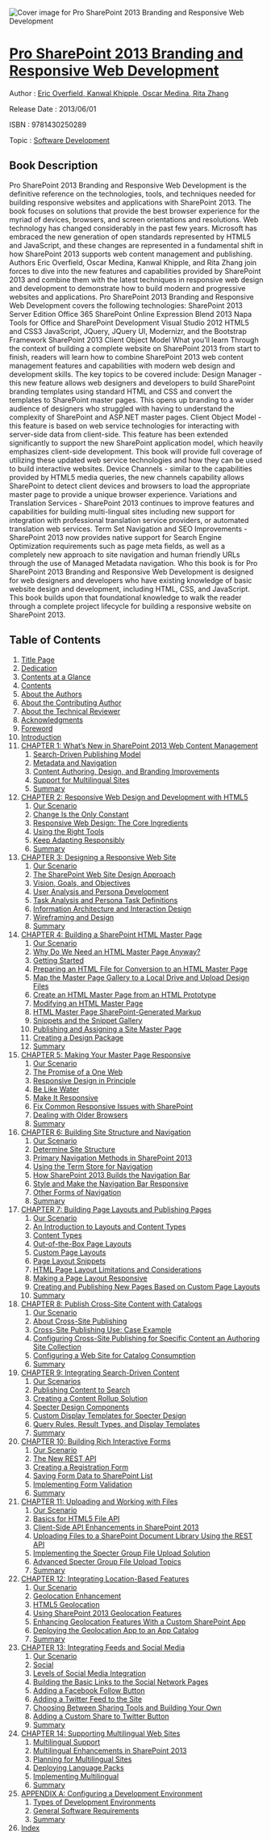 ![Cover image for Pro SharePoint 2013 Branding and Responsive Web Development](https://imgdetail.ebookreading.net/cover/cover/software_development/EB9781430250289.jpg)

[Pro SharePoint 2013 Branding and Responsive Web Development](https://ebookreading.net/view/book/Pro+SharePoint+2013+Branding+and+Responsive+Web+Development-EB9781430250289_1.html "Pro SharePoint 2013 Branding and Responsive Web Development")
====================================================================================================================

Author : [Eric Overfield](https://ebookreading.net/search/author/Eric+Overfield),[ Kanwal Khipple](https://ebookreading.net/search/author/+Kanwal+Khipple),[ Oscar Medina](https://ebookreading.net/search/author/+Oscar+Medina),[ Rita Zhang](https://ebookreading.net/search/author/+Rita+Zhang)

Release Date : 2013/06/01

ISBN : 9781430250289

Topic : [Software Development](https://ebookreading.net/search/category/software-development)

Book Description
-----------------

Pro SharePoint 2013 Branding and Responsive Web Development is the definitive reference on the technologies, tools, and techniques needed for building responsive websites and applications with SharePoint 2013. The book focuses on solutions that provide the best browser experience for the myriad of devices, browsers, and screen orientations and resolutions.
Web technology has changed considerably in the past few years. Microsoft has embraced the new generation of open standards represented by HTML5 and JavaScript, and these changes are represented in a fundamental shift in how SharePoint 2013 supports web content management and publishing. Authors Eric Overfield, Oscar Medina, Kanwal Khipple, and Rita Zhang join forces to dive into the new features and capabilities provided by SharePoint 2013 and combine them with the latest techniques in responsive web design and development to demonstrate how to build modern and progressive websites and applications.
Pro SharePoint 2013 Branding and Responsive Web Development covers the following technologies:
SharePoint 2013 Server Edition
Office 365 SharePoint Online
Expression Blend 2013
Napa Tools for Office and SharePoint Development
Visual Studio 2012
HTML5 and CSS3
JavaScript, JQuery, JQuery UI, Modernizr, and the Bootstrap Framework
SharePoint 2013 Client Object Model
What you'll learn
Through the context of building a complete website on SharePoint 2013 from start to finish, readers will learn how to combine SharePoint 2013 web content management features and capabilities with modern web design and development skills. The key topics to be covered include:
Design Manager - this new feature allows web designers and developers to build SharePoint branding templates using standard HTML and CSS and convert the templates to SharePoint master pages. This opens up branding to a wider audience of designers who struggled with having to understand the complexity of SharePoint and ASP.NET master pages.
Client Object Model - this feature is based on web service technologies for interacting with server-side data from client-side. This feature has been extended significantly to support the new SharePoint application model, which heavily emphasizes client-side development. This book will provide full coverage of utilizing these updated web service technologies and how they can be used to build interactive websites.
Device Channels - similar to the capabilities provided by HTML5 media queries, the new channels capability allows SharePoint to detect client devices and browsers to load the appropriate master page to provide a unique browser experience.
Variations and Translation Services - SharePoint 2013 continues to improve features and capabilities for building multi-lingual sites including new support for integration with professional translation service providers, or automated translation web services.
Term Set Navigation and SEO Improvements - SharePoint 2013 now provides native support for Search Engine Optimization requirements such as page meta fields, as well as a completely new approach to site navigation and human friendly URLs through the use of Managed Metadata navigation.
Who this book is for
Pro SharePoint 2013 Branding and Responsive Web Development is designed for web designers and developers who have existing knowledge of basic website design and development, including HTML, CSS, and JavaScript. This book builds upon that foundational knowledge to walk the reader through a complete project lifecycle for building a responsive website on SharePoint 2013.
              
Table of Contents
-----------------

1. [Title Page](https://ebookreading.net/view/book/Pro+SharePoint+2013+Branding+and+Responsive+Web+Development-EB9781430250289_2.html)
1. [Dedication](https://ebookreading.net/view/book/Pro+SharePoint+2013+Branding+and+Responsive+Web+Development-EB9781430250289_4.html)
1. [Contents at a Glance](https://ebookreading.net/view/book/Pro+SharePoint+2013+Branding+and+Responsive+Web+Development-EB9781430250289_5.html)
1. [Contents](https://ebookreading.net/view/book/Pro+SharePoint+2013+Branding+and+Responsive+Web+Development-EB9781430250289_6.html)
1. [About the Authors](https://ebookreading.net/view/book/Pro+SharePoint+2013+Branding+and+Responsive+Web+Development-EB9781430250289_7.html)
1. [About the Contributing Author](https://ebookreading.net/view/book/Pro+SharePoint+2013+Branding+and+Responsive+Web+Development-EB9781430250289_8.html)
1. [About the Technical Reviewer](https://ebookreading.net/view/book/Pro+SharePoint+2013+Branding+and+Responsive+Web+Development-EB9781430250289_9.html)
1. [Acknowledgments](https://ebookreading.net/view/book/Pro+SharePoint+2013+Branding+and+Responsive+Web+Development-EB9781430250289_10.html)
1. [Foreword](https://ebookreading.net/view/book/Pro+SharePoint+2013+Branding+and+Responsive+Web+Development-EB9781430250289_11.html)
1. [Introduction](https://ebookreading.net/view/book/Pro+SharePoint+2013+Branding+and+Responsive+Web+Development-EB9781430250289_12.html)
1. [CHAPTER 1: What’s New in SharePoint 2013 Web Content Management](https://ebookreading.net/view/book/Pro+SharePoint+2013+Branding+and+Responsive+Web+Development-EB9781430250289_13.html)
    1. [Search-Driven Publishing Model](https://ebookreading.net/view/book/Pro+SharePoint+2013+Branding+and+Responsive+Web+Development-EB9781430250289_13.html#Sec1)
    1. [Metadata and Navigation](https://ebookreading.net/view/book/Pro+SharePoint+2013+Branding+and+Responsive+Web+Development-EB9781430250289_13.html#Sec10)
    1. [Content Authoring, Design, and Branding Improvements](https://ebookreading.net/view/book/Pro+SharePoint+2013+Branding+and+Responsive+Web+Development-EB9781430250289_13.html#Sec14)
    1. [Support for Multilingual Sites](https://ebookreading.net/view/book/Pro+SharePoint+2013+Branding+and+Responsive+Web+Development-EB9781430250289_13.html#Sec23)
    1. [Summary](https://ebookreading.net/view/book/Pro+SharePoint+2013+Branding+and+Responsive+Web+Development-EB9781430250289_13.html#Sec26)
1. [CHAPTER 2: Responsive Web Design and Development with HTML5](https://ebookreading.net/view/book/Pro+SharePoint+2013+Branding+and+Responsive+Web+Development-EB9781430250289_14.html)
    1. [Our Scenario](https://ebookreading.net/view/book/Pro+SharePoint+2013+Branding+and+Responsive+Web+Development-EB9781430250289_14.html#Sec1)
    1. [Change Is the Only Constant](https://ebookreading.net/view/book/Pro+SharePoint+2013+Branding+and+Responsive+Web+Development-EB9781430250289_14.html#Sec3)
    1. [Responsive Web Design: The Core Ingredients](https://ebookreading.net/view/book/Pro+SharePoint+2013+Branding+and+Responsive+Web+Development-EB9781430250289_14.html#Sec9)
    1. [Using the Right Tools](https://ebookreading.net/view/book/Pro+SharePoint+2013+Branding+and+Responsive+Web+Development-EB9781430250289_14.html#Sec13)
    1. [Keep Adapting Responsibly](https://ebookreading.net/view/book/Pro+SharePoint+2013+Branding+and+Responsive+Web+Development-EB9781430250289_14.html#Sec31)
    1. [Summary](https://ebookreading.net/view/book/Pro+SharePoint+2013+Branding+and+Responsive+Web+Development-EB9781430250289_14.html#Sec35)
1. [CHAPTER 3: Designing a Responsive Web Site](https://ebookreading.net/view/book/Pro+SharePoint+2013+Branding+and+Responsive+Web+Development-EB9781430250289_15.html)
    1. [Our Scenario](https://ebookreading.net/view/book/Pro+SharePoint+2013+Branding+and+Responsive+Web+Development-EB9781430250289_15.html#Sec1)
    1. [The SharePoint Web Site Design Approach](https://ebookreading.net/view/book/Pro+SharePoint+2013+Branding+and+Responsive+Web+Development-EB9781430250289_15.html#Sec2)
    1. [Vision, Goals, and Objectives](https://ebookreading.net/view/book/Pro+SharePoint+2013+Branding+and+Responsive+Web+Development-EB9781430250289_15.html#Sec5)
    1. [User Analysis and Persona Development](https://ebookreading.net/view/book/Pro+SharePoint+2013+Branding+and+Responsive+Web+Development-EB9781430250289_15.html#Sec6)
    1. [Task Analysis and Persona Task Definitions](https://ebookreading.net/view/book/Pro+SharePoint+2013+Branding+and+Responsive+Web+Development-EB9781430250289_15.html#Sec10)
    1. [Information Architecture and Interaction Design](https://ebookreading.net/view/book/Pro+SharePoint+2013+Branding+and+Responsive+Web+Development-EB9781430250289_15.html#Sec12)
    1. [Wireframing and Design](https://ebookreading.net/view/book/Pro+SharePoint+2013+Branding+and+Responsive+Web+Development-EB9781430250289_15.html#Sec16)
    1. [Summary](https://ebookreading.net/view/book/Pro+SharePoint+2013+Branding+and+Responsive+Web+Development-EB9781430250289_15.html#Sec29)
1. [CHAPTER 4: Building a SharePoint HTML Master Page](https://ebookreading.net/view/book/Pro+SharePoint+2013+Branding+and+Responsive+Web+Development-EB9781430250289_16.html)
    1. [Our Scenario](https://ebookreading.net/view/book/Pro+SharePoint+2013+Branding+and+Responsive+Web+Development-EB9781430250289_16.html#Sec1)
    1. [Why Do We Need an HTML Master Page Anyway?](https://ebookreading.net/view/book/Pro+SharePoint+2013+Branding+and+Responsive+Web+Development-EB9781430250289_16.html#Sec2)
    1. [Getting Started](https://ebookreading.net/view/book/Pro+SharePoint+2013+Branding+and+Responsive+Web+Development-EB9781430250289_16.html#Sec3)
    1. [Preparing an HTML File for Conversion to an HTML Master Page](https://ebookreading.net/view/book/Pro+SharePoint+2013+Branding+and+Responsive+Web+Development-EB9781430250289_16.html#Sec6)
    1. [Map the Master Page Gallery to a Local Drive and Upload Design Files](https://ebookreading.net/view/book/Pro+SharePoint+2013+Branding+and+Responsive+Web+Development-EB9781430250289_16.html#Sec7)
    1. [Create an HTML Master Page from an HTML Prototype](https://ebookreading.net/view/book/Pro+SharePoint+2013+Branding+and+Responsive+Web+Development-EB9781430250289_16.html#Sec11)
    1. [Modifying an HTML Master Page](https://ebookreading.net/view/book/Pro+SharePoint+2013+Branding+and+Responsive+Web+Development-EB9781430250289_16.html#Sec14)
    1. [HTML Master Page SharePoint-Generated Markup](https://ebookreading.net/view/book/Pro+SharePoint+2013+Branding+and+Responsive+Web+Development-EB9781430250289_16.html#Sec21)
    1. [Snippets and the Snippet Gallery](https://ebookreading.net/view/book/Pro+SharePoint+2013+Branding+and+Responsive+Web+Development-EB9781430250289_16.html#Sec26)
    1. [Publishing and Assigning a Site Master Page](https://ebookreading.net/view/book/Pro+SharePoint+2013+Branding+and+Responsive+Web+Development-EB9781430250289_16.html#Sec32)
    1. [Creating a Design Package](https://ebookreading.net/view/book/Pro+SharePoint+2013+Branding+and+Responsive+Web+Development-EB9781430250289_16.html#Sec33)
    1. [Summary](https://ebookreading.net/view/book/Pro+SharePoint+2013+Branding+and+Responsive+Web+Development-EB9781430250289_16.html#Sec34)
1. [CHAPTER 5: Making Your Master Page Responsive](https://ebookreading.net/view/book/Pro+SharePoint+2013+Branding+and+Responsive+Web+Development-EB9781430250289_17.html)
    1. [Our Scenario](https://ebookreading.net/view/book/Pro+SharePoint+2013+Branding+and+Responsive+Web+Development-EB9781430250289_17.html#Sec1)
    1. [The Promise of a One Web](https://ebookreading.net/view/book/Pro+SharePoint+2013+Branding+and+Responsive+Web+Development-EB9781430250289_17.html#Sec2)
    1. [Responsive Design in Principle](https://ebookreading.net/view/book/Pro+SharePoint+2013+Branding+and+Responsive+Web+Development-EB9781430250289_17.html#Sec3)
    1. [Be Like Water](https://ebookreading.net/view/book/Pro+SharePoint+2013+Branding+and+Responsive+Web+Development-EB9781430250289_17.html#Sec13)
    1. [Make It Responsive](https://ebookreading.net/view/book/Pro+SharePoint+2013+Branding+and+Responsive+Web+Development-EB9781430250289_17.html#Sec31)
    1. [Fix Common Responsive Issues with SharePoint](https://ebookreading.net/view/book/Pro+SharePoint+2013+Branding+and+Responsive+Web+Development-EB9781430250289_17.html#Sec35)
    1. [Dealing with Older Browsers](https://ebookreading.net/view/book/Pro+SharePoint+2013+Branding+and+Responsive+Web+Development-EB9781430250289_17.html#Sec58)
    1. [Summary](https://ebookreading.net/view/book/Pro+SharePoint+2013+Branding+and+Responsive+Web+Development-EB9781430250289_17.html#Sec68)
1. [CHAPTER 6: Building Site Structure and Navigation](https://ebookreading.net/view/book/Pro+SharePoint+2013+Branding+and+Responsive+Web+Development-EB9781430250289_18.html)
    1. [Our Scenario](https://ebookreading.net/view/book/Pro+SharePoint+2013+Branding+and+Responsive+Web+Development-EB9781430250289_18.html#Sec1)
    1. [Determine Site Structure](https://ebookreading.net/view/book/Pro+SharePoint+2013+Branding+and+Responsive+Web+Development-EB9781430250289_18.html#Sec2)
    1. [Primary Navigation Methods in SharePoint 2013](https://ebookreading.net/view/book/Pro+SharePoint+2013+Branding+and+Responsive+Web+Development-EB9781430250289_18.html#Sec3)
    1. [Using the Term Store for Navigation](https://ebookreading.net/view/book/Pro+SharePoint+2013+Branding+and+Responsive+Web+Development-EB9781430250289_18.html#Sec13)
    1. [How SharePoint 2013 Builds the Navigation Bar](https://ebookreading.net/view/book/Pro+SharePoint+2013+Branding+and+Responsive+Web+Development-EB9781430250289_18.html#Sec32)
    1. [Style and Make the Navigation Bar Responsive](https://ebookreading.net/view/book/Pro+SharePoint+2013+Branding+and+Responsive+Web+Development-EB9781430250289_18.html#Sec35)
    1. [Other Forms of Navigation](https://ebookreading.net/view/book/Pro+SharePoint+2013+Branding+and+Responsive+Web+Development-EB9781430250289_18.html#Sec48)
    1. [Summary](https://ebookreading.net/view/book/Pro+SharePoint+2013+Branding+and+Responsive+Web+Development-EB9781430250289_18.html#Sec54)
1. [CHAPTER 7: Building Page Layouts and Publishing Pages](https://ebookreading.net/view/book/Pro+SharePoint+2013+Branding+and+Responsive+Web+Development-EB9781430250289_19.html)
    1. [Our Scenario](https://ebookreading.net/view/book/Pro+SharePoint+2013+Branding+and+Responsive+Web+Development-EB9781430250289_19.html#Sec1)
    1. [An Introduction to Layouts and Content Types](https://ebookreading.net/view/book/Pro+SharePoint+2013+Branding+and+Responsive+Web+Development-EB9781430250289_19.html#Sec2)
    1. [Content Types](https://ebookreading.net/view/book/Pro+SharePoint+2013+Branding+and+Responsive+Web+Development-EB9781430250289_19.html#Sec3)
    1. [Out-of-the-Box Page Layouts](https://ebookreading.net/view/book/Pro+SharePoint+2013+Branding+and+Responsive+Web+Development-EB9781430250289_19.html#Sec13)
    1. [Custom Page Layouts](https://ebookreading.net/view/book/Pro+SharePoint+2013+Branding+and+Responsive+Web+Development-EB9781430250289_19.html#Sec14)
    1. [Page Layout Snippets](https://ebookreading.net/view/book/Pro+SharePoint+2013+Branding+and+Responsive+Web+Development-EB9781430250289_19.html#Sec26)
    1. [HTML Page Layout Limitations and Considerations](https://ebookreading.net/view/book/Pro+SharePoint+2013+Branding+and+Responsive+Web+Development-EB9781430250289_19.html#Sec37)
    1. [Making a Page Layout Responsive](https://ebookreading.net/view/book/Pro+SharePoint+2013+Branding+and+Responsive+Web+Development-EB9781430250289_19.html#Sec41)
    1. [Creating and Publishing New Pages Based on Custom Page Layouts](https://ebookreading.net/view/book/Pro+SharePoint+2013+Branding+and+Responsive+Web+Development-EB9781430250289_19.html#Sec48)
    1. [Summary](https://ebookreading.net/view/book/Pro+SharePoint+2013+Branding+and+Responsive+Web+Development-EB9781430250289_19.html#Sec54)
1. [CHAPTER 8: Publish Cross-Site Content with Catalogs](https://ebookreading.net/view/book/Pro+SharePoint+2013+Branding+and+Responsive+Web+Development-EB9781430250289_20.html)
    1. [Our Scenario](https://ebookreading.net/view/book/Pro+SharePoint+2013+Branding+and+Responsive+Web+Development-EB9781430250289_20.html#Sec1)
    1. [About Cross-Site Publishing](https://ebookreading.net/view/book/Pro+SharePoint+2013+Branding+and+Responsive+Web+Development-EB9781430250289_20.html#Sec2)
    1. [Cross-Site Publishing Use: Case Example](https://ebookreading.net/view/book/Pro+SharePoint+2013+Branding+and+Responsive+Web+Development-EB9781430250289_20.html#Sec10)
    1. [Configuring Cross-Site Publishing for Specific Content an Authoring Site Collection](https://ebookreading.net/view/book/Pro+SharePoint+2013+Branding+and+Responsive+Web+Development-EB9781430250289_20.html#Sec11)
    1. [Configuring a Web Site for Catalog Consumption](https://ebookreading.net/view/book/Pro+SharePoint+2013+Branding+and+Responsive+Web+Development-EB9781430250289_20.html#Sec19)
    1. [Summary](https://ebookreading.net/view/book/Pro+SharePoint+2013+Branding+and+Responsive+Web+Development-EB9781430250289_20.html#Sec32)
1. [CHAPTER 9: Integrating Search-Driven Content](https://ebookreading.net/view/book/Pro+SharePoint+2013+Branding+and+Responsive+Web+Development-EB9781430250289_21.html)
    1. [Our Scenarios](https://ebookreading.net/view/book/Pro+SharePoint+2013+Branding+and+Responsive+Web+Development-EB9781430250289_21.html#Sec1)
    1. [Publishing Content to Search](https://ebookreading.net/view/book/Pro+SharePoint+2013+Branding+and+Responsive+Web+Development-EB9781430250289_21.html#Sec2)
    1. [Creating a Content Rollup Solution](https://ebookreading.net/view/book/Pro+SharePoint+2013+Branding+and+Responsive+Web+Development-EB9781430250289_21.html#Sec6)
    1. [Specter Design Components](https://ebookreading.net/view/book/Pro+SharePoint+2013+Branding+and+Responsive+Web+Development-EB9781430250289_21.html#Sec12)
    1. [Custom Display Templates for Specter Design](https://ebookreading.net/view/book/Pro+SharePoint+2013+Branding+and+Responsive+Web+Development-EB9781430250289_21.html#Sec13)
    1. [Query Rules, Result Types, and Display Templates](https://ebookreading.net/view/book/Pro+SharePoint+2013+Branding+and+Responsive+Web+Development-EB9781430250289_21.html#Sec26)
    1. [Summary](https://ebookreading.net/view/book/Pro+SharePoint+2013+Branding+and+Responsive+Web+Development-EB9781430250289_21.html#Sec35)
1. [CHAPTER 10: Building Rich Interactive Forms](https://ebookreading.net/view/book/Pro+SharePoint+2013+Branding+and+Responsive+Web+Development-EB9781430250289_22.html)
    1. [Our Scenario](https://ebookreading.net/view/book/Pro+SharePoint+2013+Branding+and+Responsive+Web+Development-EB9781430250289_22.html#Sec1)
    1. [The New REST API](https://ebookreading.net/view/book/Pro+SharePoint+2013+Branding+and+Responsive+Web+Development-EB9781430250289_22.html#Sec2)
    1. [Creating a Registration Form](https://ebookreading.net/view/book/Pro+SharePoint+2013+Branding+and+Responsive+Web+Development-EB9781430250289_22.html#Sec3)
    1. [Saving Form Data to SharePoint List](https://ebookreading.net/view/book/Pro+SharePoint+2013+Branding+and+Responsive+Web+Development-EB9781430250289_22.html#Sec7)
    1. [Implementing Form Validation](https://ebookreading.net/view/book/Pro+SharePoint+2013+Branding+and+Responsive+Web+Development-EB9781430250289_22.html#Sec10)
    1. [Summary](https://ebookreading.net/view/book/Pro+SharePoint+2013+Branding+and+Responsive+Web+Development-EB9781430250289_22.html#Sec11)
1. [CHAPTER 11: Uploading and Working with Files](https://ebookreading.net/view/book/Pro+SharePoint+2013+Branding+and+Responsive+Web+Development-EB9781430250289_23.html)
    1. [Our Scenario](https://ebookreading.net/view/book/Pro+SharePoint+2013+Branding+and+Responsive+Web+Development-EB9781430250289_23.html#Sec1)
    1. [Basics for HTML5 File API](https://ebookreading.net/view/book/Pro+SharePoint+2013+Branding+and+Responsive+Web+Development-EB9781430250289_23.html#Sec2)
    1. [Client-Side API Enhancements in SharePoint 2013](https://ebookreading.net/view/book/Pro+SharePoint+2013+Branding+and+Responsive+Web+Development-EB9781430250289_23.html#Sec6)
    1. [Uploading Files to a SharePoint Document Library Using the REST API](https://ebookreading.net/view/book/Pro+SharePoint+2013+Branding+and+Responsive+Web+Development-EB9781430250289_23.html#Sec7)
    1. [Implementing the Specter Group File Upload Solution](https://ebookreading.net/view/book/Pro+SharePoint+2013+Branding+and+Responsive+Web+Development-EB9781430250289_23.html#Sec8)
    1. [Advanced Specter Group File Upload Topics](https://ebookreading.net/view/book/Pro+SharePoint+2013+Branding+and+Responsive+Web+Development-EB9781430250289_23.html#Sec12)
    1. [Summary](https://ebookreading.net/view/book/Pro+SharePoint+2013+Branding+and+Responsive+Web+Development-EB9781430250289_23.html#Sec17)
1. [CHAPTER 12: Integrating Location-Based Features](https://ebookreading.net/view/book/Pro+SharePoint+2013+Branding+and+Responsive+Web+Development-EB9781430250289_24.html)
    1. [Our Scenario](https://ebookreading.net/view/book/Pro+SharePoint+2013+Branding+and+Responsive+Web+Development-EB9781430250289_24.html#Sec1)
    1. [Geolocation Enhancement](https://ebookreading.net/view/book/Pro+SharePoint+2013+Branding+and+Responsive+Web+Development-EB9781430250289_24.html#Sec2)
    1. [HTML5 Geolocation](https://ebookreading.net/view/book/Pro+SharePoint+2013+Branding+and+Responsive+Web+Development-EB9781430250289_24.html#Sec3)
    1. [Using SharePoint 2013 Geolocation Features](https://ebookreading.net/view/book/Pro+SharePoint+2013+Branding+and+Responsive+Web+Development-EB9781430250289_24.html#Sec9)
    1. [Enhancing Geolocation Features With a Custom SharePoint App](https://ebookreading.net/view/book/Pro+SharePoint+2013+Branding+and+Responsive+Web+Development-EB9781430250289_24.html#Sec13)
    1. [Deploying the Geolocation App to an App Catalog](https://ebookreading.net/view/book/Pro+SharePoint+2013+Branding+and+Responsive+Web+Development-EB9781430250289_24.html#Sec27)
    1. [Summary](https://ebookreading.net/view/book/Pro+SharePoint+2013+Branding+and+Responsive+Web+Development-EB9781430250289_24.html#Sec28)
1. [CHAPTER 13: Integrating Feeds and Social Media](https://ebookreading.net/view/book/Pro+SharePoint+2013+Branding+and+Responsive+Web+Development-EB9781430250289_25.html)
    1. [Our Scenario](https://ebookreading.net/view/book/Pro+SharePoint+2013+Branding+and+Responsive+Web+Development-EB9781430250289_25.html#Sec1)
    1. [Social](https://ebookreading.net/view/book/Pro+SharePoint+2013+Branding+and+Responsive+Web+Development-EB9781430250289_25.html#Sec2)
    1. [Levels of Social Media Integration](https://ebookreading.net/view/book/Pro+SharePoint+2013+Branding+and+Responsive+Web+Development-EB9781430250289_25.html#Sec3)
    1. [Building the Basic Links to the Social Network Pages](https://ebookreading.net/view/book/Pro+SharePoint+2013+Branding+and+Responsive+Web+Development-EB9781430250289_25.html#Sec8)
    1. [Adding a Facebook Follow Button](https://ebookreading.net/view/book/Pro+SharePoint+2013+Branding+and+Responsive+Web+Development-EB9781430250289_25.html#Sec11)
    1. [Adding a Twitter Feed to the Site](https://ebookreading.net/view/book/Pro+SharePoint+2013+Branding+and+Responsive+Web+Development-EB9781430250289_25.html#Sec12)
    1. [Choosing Between Sharing Tools and Building Your Own](https://ebookreading.net/view/book/Pro+SharePoint+2013+Branding+and+Responsive+Web+Development-EB9781430250289_25.html#Sec15)
    1. [Adding a Custom Share to Twitter Button](https://ebookreading.net/view/book/Pro+SharePoint+2013+Branding+and+Responsive+Web+Development-EB9781430250289_25.html#Sec18)
    1. [Summary](https://ebookreading.net/view/book/Pro+SharePoint+2013+Branding+and+Responsive+Web+Development-EB9781430250289_25.html#Sec24)
1. [CHAPTER 14: Supporting Multilingual Web Sites](https://ebookreading.net/view/book/Pro+SharePoint+2013+Branding+and+Responsive+Web+Development-EB9781430250289_26.html)
    1. [Multilingual Support](https://ebookreading.net/view/book/Pro+SharePoint+2013+Branding+and+Responsive+Web+Development-EB9781430250289_26.html#Sec1)
    1. [Multilingual Enhancements in SharePoint 2013](https://ebookreading.net/view/book/Pro+SharePoint+2013+Branding+and+Responsive+Web+Development-EB9781430250289_26.html#Sec3)
    1. [Planning for Multilingual Sites](https://ebookreading.net/view/book/Pro+SharePoint+2013+Branding+and+Responsive+Web+Development-EB9781430250289_26.html#Sec4)
    1. [Deploying Language Packs](https://ebookreading.net/view/book/Pro+SharePoint+2013+Branding+and+Responsive+Web+Development-EB9781430250289_26.html#Sec11)
    1. [Implementing Multilingual](https://ebookreading.net/view/book/Pro+SharePoint+2013+Branding+and+Responsive+Web+Development-EB9781430250289_26.html#Sec14)
    1. [Summary](https://ebookreading.net/view/book/Pro+SharePoint+2013+Branding+and+Responsive+Web+Development-EB9781430250289_26.html#Sec23)
1. [APPENDIX A: Configuring a Development Environment](https://ebookreading.net/view/book/Pro+SharePoint+2013+Branding+and+Responsive+Web+Development-EB9781430250289_27.html)
    1. [Types of Development Environments](https://ebookreading.net/view/book/Pro+SharePoint+2013+Branding+and+Responsive+Web+Development-EB9781430250289_27.html#Sec1)
    1. [General Software Requirements](https://ebookreading.net/view/book/Pro+SharePoint+2013+Branding+and+Responsive+Web+Development-EB9781430250289_27.html#Sec15)
    1. [Summary](https://ebookreading.net/view/book/Pro+SharePoint+2013+Branding+and+Responsive+Web+Development-EB9781430250289_27.html#Sec27)
1. [Index](https://ebookreading.net/view/book/Pro+SharePoint+2013+Branding+and+Responsive+Web+Development-EB9781430250289_28.html)
